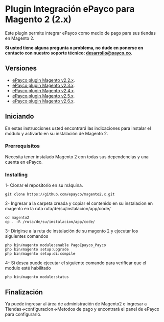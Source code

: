 # Plugin Integración ePayco para Magento 2 (2.x)

Este plugin permite integrar ePayco como medio de pago para sus tiendas en Magento 2.

**Si usted tiene alguna pregunta o problema, no dude en ponerse en contacto con nuestro soporte técnico: desarrollo@payco.co.**

## Versiones
* [ePayco plugin Magento v2.2.x](https://github.com/epayco/magento2.x/releases/tag/v2.2).
* [ePayco plugin Magento v2.3.x](https://github.com/epayco/magento2.x/releases/tag/v2.3).
* [ePayco plugin Magento v2.4.x](https://github.com/epayco/Plugin_ePayco_Magento-2/releases/tag/v2.4).
* [ePayco plugin Magento v2.5.x](https://github.com/epayco/Plugin_ePayco_Magento-2/releases/tag/v2.5.0).
* [ePayco plugin Magento v2.6.x](https://github.com/epayco/Plugin_ePayco_Magento-2/releases/tag/v2.6).

## Iniciando

En estas instrucciones usted encontrará las indicaciones para instalar el módulo y activarlo en su instalación de Magento 2.

### Prerrequisitos

Necesita tener instalado Magento 2 con todas sus dependencias y una cuenta en ePayco.


### Installing


1- Clonar el repositorio en su máquina.

```
git clone https://github.com/epayco/magento2.x.git
```
2- Ingresar a la carpeta creada y copiar el contenido en su instalacion en magento en la ruta ruta/de/su/instalacion/app/code/
```
cd magento2
cp . -R /ruta/de/su/instalacion/app/code/
```
3- Dirigirse a la ruta de instalación de su magento 2 y ejecutar los siguientes comandos
```
php bin/magento module:enable PagoEpayco_Payco
php bin/magento setup:upgrade
php bin/magento setup:di:compile
```
4- Si desea puede ejecutar el siguiente comando para verificar que el modulo esté habilitado
```
php bin/magento module:status
```

## Finalización

Ya puede ingresar al área de administración de Magento2 e ingresar a Tiendas->configuracion->Metodos de pago
y encontrará el panel de ePayco para configurarlo.



